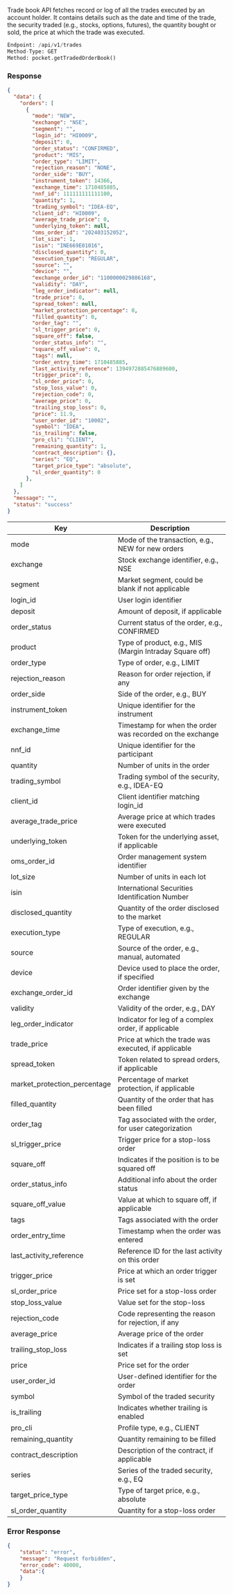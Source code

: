 <!-- ## Trade Book -->
Trade book API fetches record or log of all the trades executed by an account holder. It contains details such as the date and time of the trade, the security traded (e.g., stocks, options, futures), the quantity bought or sold, the price at which the trade was executed.

```python
Endpoint: /api/v1/trades
Method-Type: GET
Method: pocket.getTradedOrderBook()
```


### Response
```json
{
  "data": {
    "orders": [
      {
        "mode": "NEW",
        "exchange": "NSE",
        "segment": "",
        "login_id": "HI0009",
        "deposit": 0,
        "order_status": "CONFIRMED",
        "product": "MIS",
        "order_type": "LIMIT",
        "rejection_reason": "NONE",
        "order_side": "BUY",
        "instrument_token": 14366,
        "exchange_time": 1710485885,
        "nnf_id": 111111111111100,
        "quantity": 1,
        "trading_symbol": "IDEA-EQ",
        "client_id": "HI0009",
        "average_trade_price": 0,
        "underlying_token": null,
        "oms_order_id": "202403152052",
        "lot_size": 1,
        "isin": "INE669E01016",
        "disclosed_quantity": 0,
        "execution_type": "REGULAR",
        "source": "",
        "device": "",
        "exchange_order_id": "1100000029886168",
        "validity": "DAY",
        "leg_order_indicator": null,
        "trade_price": 0,
        "spread_token": null,
        "market_protection_percentage": 0,
        "filled_quantity": 0,
        "order_tag": "",
        "sl_trigger_price": 0,
        "square_off": false,
        "order_status_info": "",
        "square_off_value": 0,
        "tags": null,
        "order_entry_time": 1710485885,
        "last_activity_reference": 1394972885476889600,
        "trigger_price": 0,
        "sl_order_price": 0,
        "stop_loss_value": 0,
        "rejection_code": 0,
        "average_price": 0,
        "trailing_stop_loss": 0,
        "price": 11.9,
        "user_order_id": "10002",
        "symbol": "IDEA",
        "is_trailing": false,
        "pro_cli": "CLIENT",
        "remaining_quantity": 1,
        "contract_description": {},
        "series": "EQ",
        "target_price_type": "absolute",
        "sl_order_quantity": 0
      },
    ]
  },
  "message": "",
  "status": "success"
}
```

| Key                             | Description                                           |
|---------------------------------|-------------------------------------------------------|
| mode                            | Mode of the transaction, e.g., NEW for new orders     |
| exchange                        | Stock exchange identifier, e.g., NSE                  |
| segment                         | Market segment, could be blank if not applicable      |
| login_id                        | User login identifier                                 |
| deposit                         | Amount of deposit, if applicable                      |
| order_status                    | Current status of the order, e.g., CONFIRMED          |
| product                         | Type of product, e.g., MIS (Margin Intraday Square off)|
| order_type                      | Type of order, e.g., LIMIT                            |
| rejection_reason                | Reason for order rejection, if any                    |
| order_side                      | Side of the order, e.g., BUY                          |
| instrument_token                | Unique identifier for the instrument                  |
| exchange_time                   | Timestamp for when the order was recorded on the exchange|
| nnf_id                          | Unique identifier for the participant                 |
| quantity                        | Number of units in the order                          |
| trading_symbol                  | Trading symbol of the security, e.g., IDEA-EQ         |
| client_id                       | Client identifier matching login_id                   |
| average_trade_price             | Average price at which trades were executed           |
| underlying_token                | Token for the underlying asset, if applicable         |
| oms_order_id                    | Order management system identifier                    |
| lot_size                        | Number of units in each lot                           |
| isin                            | International Securities Identification Number        |
| disclosed_quantity              | Quantity of the order disclosed to the market         |
| execution_type                  | Type of execution, e.g., REGULAR                      |
| source                          | Source of the order, e.g., manual, automated          |
| device                          | Device used to place the order, if specified          |
| exchange_order_id               | Order identifier given by the exchange                |
| validity                        | Validity of the order, e.g., DAY                      |
| leg_order_indicator             | Indicator for leg of a complex order, if applicable   |
| trade_price                     | Price at which the trade was executed, if applicable  |
| spread_token                    | Token related to spread orders, if applicable         |
| market_protection_percentage    | Percentage of market protection, if applicable        |
| filled_quantity                 | Quantity of the order that has been filled            |
| order_tag                       | Tag associated with the order, for user categorization|
| sl_trigger_price                | Trigger price for a stop-loss order                   |
| square_off                      | Indicates if the position is to be squared off        |
| order_status_info               | Additional info about the order status                |
| square_off_value                | Value at which to square off, if applicable           |
| tags                            | Tags associated with the order                        |
| order_entry_time                | Timestamp when the order was entered                  |
| last_activity_reference         | Reference ID for the last activity on this order      |
| trigger_price                   | Price at which an order trigger is set                |
| sl_order_price                  | Price set for a stop-loss order                       |
| stop_loss_value                 | Value set for the stop-loss                           |
| rejection_code                  | Code representing the reason for rejection, if any    |
| average_price                   | Average price of the order                            |
| trailing_stop_loss              | Indicates if a trailing stop loss is set              |
| price                           | Price set for the order                               |
| user_order_id                   | User-defined identifier for the order                 |
| symbol                          | Symbol of the traded security                         |
| is_trailing                     | Indicates whether trailing is enabled                 |
| pro_cli                         | Profile type, e.g., CLIENT                            |
| remaining_quantity              | Quantity remaining to be filled                       |
| contract_description            | Description of the contract, if applicable            |
| series                          | Series of the traded security, e.g., EQ               |
| target_price_type               | Type of target price, e.g., absolute                  |
| sl_order_quantity               | Quantity for a stop-loss order                        |




### Error Response
```json
{
    "status": "error",
    "message": "Request forbidden",
    "error_code": 40000,
    "data":{
    }
}
```